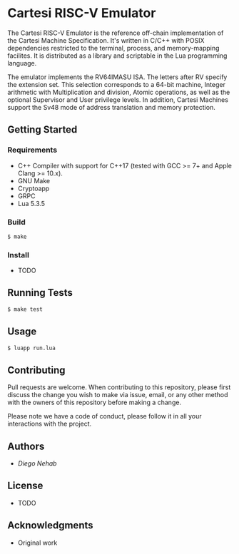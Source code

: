 # Cartesi RISC-V Emulator 

The Cartesi RISC-V Emulator is the reference off-chain implementation of the Cartesi Machine Specification. It's written in C/C++ with POSIX dependencies restricted to the terminal, process, and memory-mapping facilites. It is distributed as a library and scriptable in the Lua programming language.

The emulator implements the RV64IMASU ISA. The letters after RV specify the extension set. This selection corresponds to a 64-bit machine, Integer arithmetic with Multiplication and division, Atomic operations, as well as the optional Supervisor and User privilege levels. In addition, Cartesi Machines support the Sv48 mode of address translation and memory protection.

## Getting Started 

### Requirements

- C++ Compiler with support for C++17 (tested with GCC >= 7+ and Apple Clang >= 10.x).   
- GNU Make
- Cryptoapp
- GRPC
- Lua 5.3.5

### Build

```bash
$ make
```

### Install

- TODO

## Running Tests

```bash
$ make test
```

## Usage

```bash
$ luapp run.lua
```

## Contributing

Pull requests are welcome. When contributing to this repository, please first discuss the change you wish to make via issue, email, or any other method with the owners of this repository before making a change.

Please note we have a code of conduct, please follow it in all your interactions with the project.

## Authors

* *Diego Nehab*

## License

- TODO

## Acknowledgments

- Original work 
